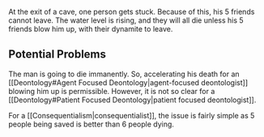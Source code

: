 At the exit of a cave, one person gets stuck. Because of this, his 5 friends cannot leave. The water level is rising, and they will all die unless his 5 friends blow him up, with their dynamite to leave.

## Potential Problems
The man is going to die immanently. So, accelerating his death for an [[Deontology#Agent Focused Deontology|agent-focused deontologist]] blowing him up is permissible. However, it is not so clear for a [[Deontology#Patient Focused Deontology|patient focused deontologist]].

For a [[Consequentialism|consequentialist]], the issue is fairly simple as 5 people being saved is better than 6 people dying. 